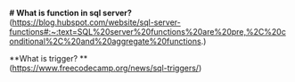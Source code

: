 **# What is function in sql server?**    
(https://blog.hubspot.com/website/sql-server-functions#:~:text=SQL%20server%20functions%20are%20pre,%2C%20conditional%2C%20and%20aggregate%20functions.)    

**What is trigger? **   
(https://www.freecodecamp.org/news/sql-triggers/)

